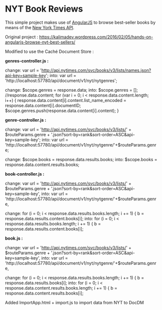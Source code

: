 # NYT Book Reviews
This simple project makes use of [AngularJS](https://angularjs.org/) to browse best-seller books by means of the [New York Times API](http://developer.nytimes.com/page).

Original project : 
https://kalimadev.wordpress.com/2016/02/05/hands-on-angularjs-browse-nyt-best-sellers/

Modified to use the Caché Document Store :

<b>genres-controller.js :</b>

change: var url = 'http://api.nytimes.com/svc/books/v3/lists/names.json?api-key=sample-key';
into:   var url = 'http://localhost:57780/api/document/v1/nyt/nytgenres';

change: $scope.genres = response.data;
into:   $scope.genres = []; //response.data.content;
            for (var i = 0; i < response.data.content.length; i++) {
                response.data.content[i].content.list_name_encoded = response.data.content[i].documentID;
                $scope.genres.push(response.data.content[i].content);
            }

<b>genre-controller.js :</b>

change: var url = 'http://api.nytimes.com/svc/books/v3/lists/' + $routeParams.genre + '.json?sort-by=rank&sort-order=ASC&api-key=sample-key';
into:   var url = 'http://localhost:57780/api/document/v1/nyt/nytgenre/'+$routeParams.genre;

change: $scope.books = response.data.results.books;
into:   $scope.books = response.data.content.results.books;

<b>book-controller.js :</b>

change: var url = 'http://api.nytimes.com/svc/books/v3/lists/' + $routeParams.genre + '.json?sort-by=rank&sort-order=ASC&api-key=sample-key',
into:   var url = 'http://localhost:57780/api/document/v1/nyt/nytgenre/'+$routeParams.genre,       

change: for (i = 0; i < response.data.results.books.length; i += 1) {
        b = response.data.results.content.books[i];
into:   for (i = 0; i < response.data.results.books.length; i += 1) {
        b = response.data.results.content.books[i];

<b>book.js :</b>

change: var url = 'http://api.nytimes.com/svc/books/v3/lists/' + $routeParams.genre + '.json?sort-by=rank&sort-order=ASC&api-key=sample-key',
into:   var url = 'http://localhost:57780/api/document/v1/nyt/nytgenre/'+$routeParams.genre,

change: for (i = 0; i < response.data.results.books.length; i += 1) {
        b = response.data.results.books[i];
into:   for (i = 0; i < response.data.content.results.books.length; i += 1) {
        b = response.data.content.results.books[i];

Added ImportApp.html + import.js to import data from NYT to DocDM
